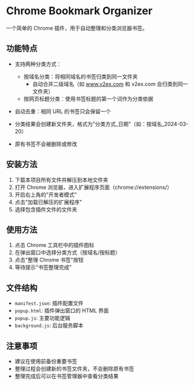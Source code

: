 # Chrome Bookmark Organizer

一个简单的 Chrome 插件，用于自动整理和分类浏览器书签。

## 功能特点

- 支持两种分类方式：
  - 按域名分类：将相同域名的书签归类到同一文件夹
    - 自动合并二级域名（如 www.v2ex.com 和 v2ex.com 会归类到同一文件夹）
  - 按网页标题分类：使用书签标题的第一个词作为分类依据

- 自动去重：相同 URL 的书签只会保留一个
- 分类结果会创建新文件夹，格式为"分类方式_日期"（如：按域名_2024-03-20）
- 原有书签不会被删除或修改

## 安装方法

1. 下载本项目所有文件并解压到本地文件夹
2. 打开 Chrome 浏览器，进入扩展程序页面（chrome://extensions/）
3. 开启右上角的"开发者模式"
4. 点击"加载已解压的扩展程序"
5. 选择包含插件文件的文件夹

## 使用方法

1. 点击 Chrome 工具栏中的插件图标
2. 在弹出窗口中选择分类方式（按域名/按标题）
3. 点击"整理 Chrome 书签"按钮
4. 等待提示"书签整理完成"

## 文件结构

- `manifest.json`: 插件配置文件
- `popup.html`: 插件弹出窗口的 HTML 界面
- `popup.js`: 主要功能逻辑
- `background.js`: 后台服务脚本

## 注意事项

- 建议在使用前备份重要书签
- 整理过程会创建新的书签文件夹，不会删除原有书签
- 整理完成后可以在书签管理器中查看分类结果 
